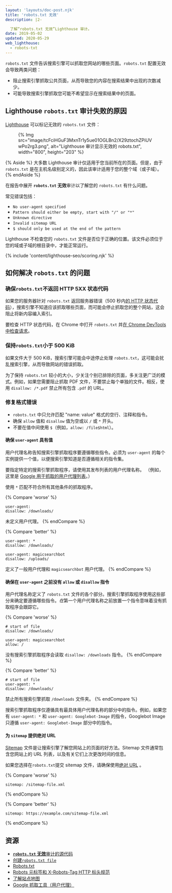 ```yaml
---
layout: 'layouts/doc-post.njk'
title: 'robots.txt 无效'
description: |2-

  了解“robots.txt 无效”Lighthouse 审计。
date: 2019-05-02
updated: 2020-05-29
web_lighthouse:
  - robots-txt
---
```


`robots.txt` 文件告诉搜索引擎可以抓取您网站的哪些页面。`robots.txt` 配置无效会导致两类问题：

- 阻止搜索引擎抓取公共页面，从而导致您的内容在搜索结果中出现的次数减少。
- 可能导致搜索引擎抓取您可能不希望显示在搜索结果中的页面。

## Lighthouse `robots.txt` 审计失败的原因

[Lighthouse](https://developers.google.com/web/tools/lighthouse/) 可以标记无效的 `robots.txt` 文件：

<figure>{% Img src="image/tcFciHGuF3MxnTr1y5ue01OGLBn2/X29ztochZPiUVwPo2rg3.png", alt="Lighthouse 审计显示无效的 robots.txt", width="800", height="203" %}</figure>

{% Aside %} 大多数 Lighthouse 审计仅适用于您当前所在的页面。但是，由于 `robots.txt` 是在主机名级别定义的，因此该审计适用于您的整个域（或子域）。 {% endAside %}

在报告中展开 **`robots.txt` 无效**审计以了解您的 `robots.txt` 有什么问题。

常见错误包括：

- `No user-agent specified`
- `Pattern should either be empty, start with "/" or "*"`
- `Unknown directive`
- `Invalid sitemap URL`
- `$ should only be used at the end of the pattern`

Lighthouse 不检查您的 `robots.txt` 文件是否位于正确的位置。该文件必须位于您的域或子域的根目录中，才能正常运行。

{% include 'content/lighthouse-seo/scoring.njk' %}

## 如何解决 `robots.txt` 的问题

### 确保`robots.txt`不返回 HTTP 5XX 状态代码

如果您的服务器针对 `robots.txt` 返回服务器错误（500 秒内[的 HTTP 状态代码](/http-status-code)），搜索引擎不知道应该抓取哪些页面，而可能会停止抓取您的整个网站，这会阻止将新内容编入索引。

要检查 HTTP 状态代码，在 Chrome 中打开 `robots.txt` 并[在 Chrome DevTools 中检查请求](https://developers.google.com/web/tools/chrome-devtools/network/reference#analyze)。

### 保持`robots.txt`小于 500 KiB

如果文件大于 500 KiB，搜索引擎可能会中途停止处理 `robots.txt`，这可能会扰乱搜索引擎，从而导致网站的错误抓取。

为了保持 `robots.txt` 较小的大小，少关注个别已排除的页面，多关注更广泛的模式。例如，如果您需要阻止抓取 PDF 文件，不要禁止每个单独的文件。相反，使用 `disallow: /*.pdf` 禁止所有包含 `.pdf` 的 URL。

### 修复格式错误

- `robots.txt` 中只允许匹配 "name: value" 格式的空行、注释和指令。
- 确保 `allow` 值和 `disallow` 值为空或以 `/` 或 `*` 开头。
- 不要在值中间使用 `$`（例如，`allow: /file$html`）。

#### 确保 `user-agent` 具有值

用户代理名称告知搜索引擎抓取程序要遵循哪些指令。必须为 `user-agent` 的每个实例提供一个值，以便搜索引擎知道是否遵循相关的指令集。

要指定特定的搜索引擎抓取程序，请使用其发布列表的用户代理名称。 （例如，这里是 [Google 用于抓取的用户代理列表](https://support.google.com/webmasters/answer/1061943)。）

使用 `*` 匹配不符合所有其他条件的抓取程序。

{% Compare 'worse' %}

```text
user-agent:
disallow: /downloads/
```

未定义用户代理。 {% endCompare %}

{% Compare 'better' %}

```text
user-agent: *
disallow: /downloads/

user-agent: magicsearchbot
disallow: /uploads/
```

定义了一般用户代理和 `magicsearchbot` 用户代理。 {% endCompare %}

#### 确保在 `user-agent` 之前没有 `allow` 或 `disallow` 指令

用户代理名称定义了 `robots.txt` 文件的各个部分。搜索引擎抓取程序使用这些部分来确定要遵循哪些指令。*在*第一个用户代理名称之前放置一个指令意味着没有抓取程序会跟踪它。

{% Compare 'worse' %}

```text
# start of file
disallow: /downloads/

user-agent: magicsearchbot
allow: /
```

没有搜索引擎抓取程序会读取 `disallow: /downloads` 指令。 {% endCompare %}

{% Compare 'better' %}

```text
# start of file
user-agent: *
disallow: /downloads/
```

禁止所有搜索引擎抓取 `/downloads` 文件夹。 {% endCompare %}

搜索引擎抓取程序仅遵循具有最具体用户代理名称的部分中的指令。例如，如果您有 `user-agent: *` 和 `user-agent: Googlebot-Image` 的指令，Googlebot Image 只遵循 `user-agent: Googlebot-Image` 部分中的指令。

#### 为 `sitemap` 提供绝对 URL

[Sitemap](https://support.google.com/webmasters/answer/156184) 文件是让搜索引擎了解您网站上的页面的好方法。Sitemap 文件通常包含您网站上的 URL 列表，以及有关它们上次更改时间的信息。

如果您选择在`robots.txt`提交 sitemap 文件，请确保使用[绝对 URL](https://tools.ietf.org/html/rfc3986#page-27) 。

{% Compare 'worse' %}

```text
sitemap: /sitemap-file.xml
```

{% endCompare %}

{% Compare 'better' %}

```text
sitemap: https://example.com/sitemap-file.xml
```

{% endCompare %}

## 资源

- [**`robots.txt` 无效**审计的源代码](https://github.com/GoogleChrome/lighthouse/blob/master/lighthouse-core/audits/seo/robots-txt.js)
- [创建`robots.txt file`](https://support.google.com/webmasters/answer/6062596)
- [Robots.txt](https://moz.com/learn/seo/robotstxt)
- [Robots 元标签和 X-Robots-Tag HTTP 标头规范](https://developers.google.com/search/reference/robots_meta_tag)
- [了解站点地图](https://support.google.com/webmasters/answer/156184)
- [Google 抓取工具（用户代理）](https://support.google.com/webmasters/answer/1061943)

